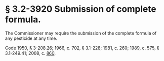 # § 3.2-3920 Submission of complete formula.

<p>The Commissioner may require the submission of the complete formula of any pesticide at any time.</p><p>Code 1950, § 3-208.26; 1966, c. 702, § 3.1-228; 1981, c. 260; 1989, c. 575, § 3.1-249.41; 2008, c. <a href='http://lis.virginia.gov/cgi-bin/legp604.exe?081+ful+CHAP0860'>860</a>.</p>
